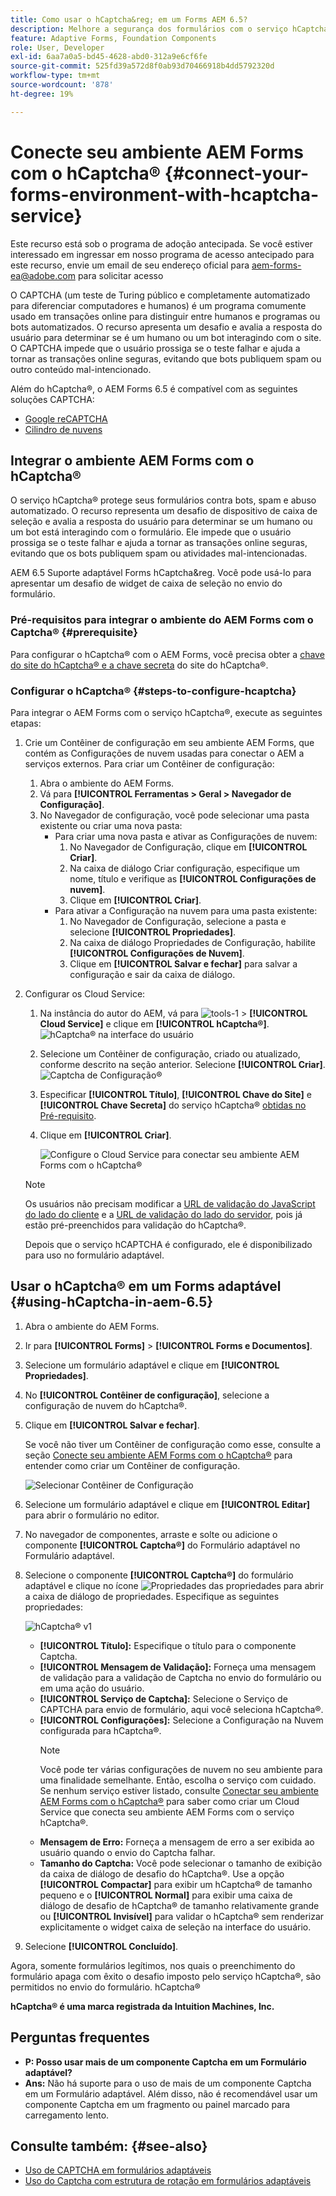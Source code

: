 ```yaml
---
title: Como usar o hCaptcha&reg; em um Forms AEM 6.5?
description: Melhore a segurança dos formulários com o serviço hCaptcha&reg; sem esforço. Guia passo a passo no interior.
feature: Adaptive Forms, Foundation Components
role: User, Developer
exl-id: 6aa7a0a5-bd45-4628-abd0-312a9e6cf6fe
source-git-commit: 525fd39a572d8f0ab93d70466918b4dd5792320d
workflow-type: tm+mt
source-wordcount: '878'
ht-degree: 19%

---
```


# Conecte seu ambiente AEM Forms com o hCaptcha® {#connect-your-forms-environment-with-hcaptcha-service}

<!--

<span class="preview"> This feature is under the Early Adopter Program. You can write to aem-forms-ea@adobe.com from your official email id to join the early adopter program and request access to the capability. </span>

-->

<span class="preview"> Este recurso está sob o programa de adoção antecipada. Se você estiver interessado em ingressar em nosso programa de acesso antecipado para este recurso, envie um email de seu endereço oficial para aem-forms-ea@adobe.com para solicitar acesso </span>

O CAPTCHA (um teste de Turing público e completamente automatizado para diferenciar computadores e humanos) é um programa comumente usado em transações online para distinguir entre humanos e programas ou bots automatizados. O recurso apresenta um desafio e avalia a resposta do usuário para determinar se é um humano ou um bot interagindo com o site. O CAPTCHA impede que o usuário prossiga se o teste falhar e ajuda a tornar as transações online seguras, evitando que bots publiquem spam ou outro conteúdo mal-intencionado.

Além do hCaptcha®, o AEM Forms 6.5 é compatível com as seguintes soluções CAPTCHA:

* [Google reCAPTCHA](/help/forms/using/captcha-adaptive-forms.md)
* [Cilindro de nuvens](/help/forms/using/integrate-adaptive-forms-turnstile.md)

## Integrar o ambiente AEM Forms com o hCaptcha®

O serviço hCaptcha® protege seus formulários contra bots, spam e abuso automatizado. O recurso representa um desafio de dispositivo de caixa de seleção e avalia a resposta do usuário para determinar se um humano ou um bot está interagindo com o formulário. Ele impede que o usuário prossiga se o teste falhar e ajuda a tornar as transações online seguras, evitando que os bots publiquem spam ou atividades mal-intencionadas.

AEM 6.5 Suporte adaptável Forms hCaptcha&amp;reg. Você pode usá-lo para apresentar um desafio de widget de caixa de seleção no envio do formulário.

<!-- ![hCaptcha&reg;](assets/hCaptcha&reg;-challenge.png)-->


### Pré-requisitos para integrar o ambiente do AEM Forms com o Captcha® {#prerequisite}

Para configurar o hCaptcha® com o AEM Forms, você precisa obter a [chave do site do hCaptcha® e a chave secreta](https://docs.hcaptcha.com/switch/#get-your-hcaptcha-sitekey-and-secret-key) do site do hCaptcha®.

### Configurar o hCaptcha® {#steps-to-configure-hcaptcha}

Para integrar o AEM Forms com o serviço hCaptcha®, execute as seguintes etapas:

1. Crie um Contêiner de configuração em seu ambiente AEM Forms, que contém as Configurações de nuvem usadas para conectar o AEM a serviços externos. Para criar um Contêiner de configuração:
   1. Abra o ambiente do AEM Forms.
   1. Vá para **[!UICONTROL Ferramentas > Geral > Navegador de Configuração]**.
   1. No Navegador de configuração, você pode selecionar uma pasta existente ou criar uma nova pasta:
      * Para criar uma nova pasta e ativar as Configurações de nuvem:
         1. No Navegador de Configuração, clique em **[!UICONTROL Criar]**.
         1. Na caixa de diálogo Criar configuração, especifique um nome, título e verifique as **[!UICONTROL Configurações de nuvem]**.
         1. Clique em **[!UICONTROL Criar]**.
      * Para ativar a Configuração na nuvem para uma pasta existente:
         1. No Navegador de Configuração, selecione a pasta e selecione **[!UICONTROL Propriedades]**.
         1. Na caixa de diálogo Propriedades de Configuração, habilite **[!UICONTROL Configurações de Nuvem]**.
         1. Clique em **[!UICONTROL Salvar e fechar]** para salvar a configuração e sair da caixa de diálogo.

1. Configurar os Cloud Service:
   1. Na instância do autor do AEM, vá para ![tools-1](assets/tools-1.png) > **[!UICONTROL Cloud Service]** e clique em **[!UICONTROL hCaptcha®]**.
      ![hCaptcha® na interface do usuário](assets/hcaptcha-in-ui.png)
   1. Selecione um Contêiner de configuração, criado ou atualizado, conforme descrito na seção anterior. Selecione **[!UICONTROL Criar]**.
      ![Captcha de Configuração®](assets/config-hcaptcha.png)
   1. Especificar **[!UICONTROL Título]**, <!--**[!UICONTROL Name]**--> **[!UICONTROL Chave do Site]** e **[!UICONTROL Chave Secreta]** do serviço hCaptcha® [obtidas no Pré-requisito](#prerequisite).
   1. Clique em **[!UICONTROL Criar]**.

      ![Configure o Cloud Service para conectar seu ambiente AEM Forms com o hCaptcha®](assets/create-hcaptcha-config.png)

   >[!NOTE]
   > Os usuários não precisam modificar a [URL de validação do JavaScript do lado do cliente](https://docs.hcaptcha.com/#add-the-hcaptcha-widget-to-your-webpage) e a [URL de validação do lado do servidor](https://docs.hcaptcha.com/#verify-the-user-response-server-side), pois já estão pré-preenchidos para validação do hCaptcha®.

   Depois que o serviço hCAPTCHA é configurado, ele é disponibilizado para uso no formulário adaptável.

## Usar o hCaptcha® em um Forms adaptável {#using-hCaptcha-in-aem-6.5}

1. Abra o ambiente do AEM Forms.
1. Ir para **[!UICONTROL Forms]** > **[!UICONTROL Forms e Documentos]**.
1. Selecione um formulário adaptável e clique em **[!UICONTROL Propriedades]**.
1. No **[!UICONTROL Contêiner de configuração]**, selecione a configuração de nuvem do hCaptcha®.
1. Clique em **[!UICONTROL Salvar e fechar]**.

   Se você não tiver um Contêiner de configuração como esse, consulte a seção [Conecte seu ambiente AEM Forms com o hCaptcha®](#connect-your-forms-environment-with-hcaptcha-service) para entender como criar um Contêiner de configuração.

   ![Selecionar Contêiner de Configuração](/help/forms/using/assets/captcha-properties.png)

1. Selecione um formulário adaptável e clique em **[!UICONTROL Editar]** para abrir o formulário no editor.
1. No navegador de componentes, arraste e solte ou adicione o componente **[!UICONTROL Captcha®]** do Formulário adaptável no Formulário adaptável.
1. Selecione o componente **[!UICONTROL Captcha®]** do formulário adaptável e clique no ícone ![Propriedades](assets/configure-icon.svg) das propriedades para abrir a caixa de diálogo de propriedades. Especifique as seguintes propriedades:

   ![hCaptcha® v1](assets/config-hcaptcha-v1-img.png)

   * **[!UICONTROL Título]:** Especifique o título para o componente Captcha.
   * **[!UICONTROL Mensagem de Validação]:** Forneça uma mensagem de validação para a validação de Captcha no envio do formulário ou em uma ação do usuário.
   * **[!UICONTROL Serviço de Captcha]:** Selecione o Serviço de CAPTCHA para envio de formulário, aqui você seleciona hCaptcha®.
   * **[!UICONTROL Configurações]:** Selecione a Configuração na Nuvem configurada para hCaptcha®.
     >[!NOTE]
     >Você pode ter várias configurações de nuvem no seu ambiente para uma finalidade semelhante. Então, escolha o serviço com cuidado. Se nenhum serviço estiver listado, consulte [Conectar seu ambiente AEM Forms com o hCaptcha®](#connect-your-forms-environment-with-hcaptcha-service) para saber como criar um Cloud Service que conecta seu ambiente AEM Forms com o serviço hCaptcha®.
   * **Mensagem de Erro:** Forneça a mensagem de erro a ser exibida ao usuário quando o envio do Captcha falhar.
   * **Tamanho do Captcha:** Você pode selecionar o tamanho de exibição da caixa de diálogo de desafio do hCaptcha®. Use a opção **[!UICONTROL Compactar]** para exibir um hCaptcha® de tamanho pequeno e o **[!UICONTROL Normal]** para exibir uma caixa de diálogo de desafio de hCaptcha® de tamanho relativamente grande ou **[!UICONTROL Invisível]** para validar o hCaptcha® sem renderizar explicitamente o widget caixa de seleção na interface do usuário.

1. Selecione **[!UICONTROL Concluído]**.


Agora, somente formulários legítimos, nos quais o preenchimento do formulário apaga com êxito o desafio imposto pelo serviço hCaptcha®, são permitidos no envio do formulário. hCaptcha®

**hCaptcha® é uma marca registrada da Intuition Machines, Inc.**


## Perguntas frequentes

* **P: Posso usar mais de um componente Captcha em um Formulário adaptável?**
* **Ans:** Não há suporte para o uso de mais de um componente Captcha em um Formulário adaptável. Além disso, não é recomendável usar um componente Captcha em um fragmento ou painel marcado para carregamento lento.

## Consulte também: {#see-also}

* [Uso de CAPTCHA em formulários adaptáveis](/help/forms/using/captcha-adaptive-forms.md)
* [Uso do Captcha com estrutura de rotação em formulários adaptáveis](/help/forms/using/integrate-adaptive-forms-turnstile.md)
